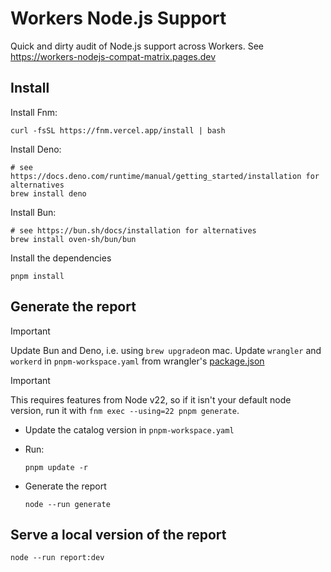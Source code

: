 # Workers Node.js Support

Quick and dirty audit of Node.js support across Workers. See <https://workers-nodejs-compat-matrix.pages.dev>

## Install

Install Fnm:

```shell
curl -fsSL https://fnm.vercel.app/install | bash
```

Install Deno:

```shell
# see https://docs.deno.com/runtime/manual/getting_started/installation for alternatives
brew install deno
```

Install Bun:

```shell
# see https://bun.sh/docs/installation for alternatives
brew install oven-sh/bun/bun
```

Install the dependencies

```shell
pnpm install
```

## Generate the report

> [!IMPORTANT]
> Update Bun and Deno, i.e. using `brew upgrade`on mac.
> Update `wrangler` and `workerd` in `pnpm-workspace.yaml` from wrangler's [package.json](https://github.com/cloudflare/workers-sdk/blob/main/packages/wrangler/package.json)

> [!IMPORTANT]
> This requires features from Node v22, so if it isn't your default node version, run it with `fnm exec --using=22 pnpm generate`.

- Update the catalog version in `pnpm-workspace.yaml`

- Run:

  ```shell
  pnpm update -r
  ```

- Generate the report

  ```shell
  node --run generate
  ```

## Serve a local version of the report

```shell
node --run report:dev
```
